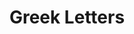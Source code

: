 ---
events:
- building: Greek Letters
  categories: greek-letters
  description: Seven students founded a local chapter of Alpha Phi Alpha, making it
    NC State's first African American fraternity.
  event_decade: '1970'
  event_id: '8'
  excerpt: Seven students founded a local chapter of Alpha Phi Alpha, making it NC
    State's first African American fraternity.
  image id (orig): '0020765'
  image_caption: Alpha Phi Alpha fraternity group portrait
  image_id: '0020765'
  image_link: https://d.lib.ncsu.edu/collections/catalog/0020765
  start_date: 01/01/1971
  title: First African American fraternity
  year: '1971'
- building: Greek Letters
  categories: greek-letters
  description: This organization has been the local chapter of the first fraternal
    organization founded on the campus of a historically black college.
  event_decade: '1980'
  event_id: '19'
  excerpt: This organization has been the local chapter of the first fraternal organization
    founded on the campus of a historically black college.
  image id (orig): 0020758
  image_caption: Omega Psi Phi
  image_id: 0020758
  image_link: https://d.lib.ncsu.edu/collections/catalog/0020758
  start_date: 01/01/1980
  title: Omega Psi Phi fraternity chapter established
  year: '1980'
- building: Greek Letters
  categories: greek-letters
  description: A chapter of Delta Sigma Theta was established, becoming the first
    African American sorority chapter on campus.
  event_decade: '1970'
  event_id: '72'
  excerpt: A chapter of Delta Sigma Theta was established, becoming the first African
    American sorority chapter on campus.
  image id (orig): '0021720'
  image_caption: Sisters of Delta Sigma Theta during a step show
  image_id: '0021720'
  image_link: https://d.lib.ncsu.edu/collections/catalog/0021720
  redirect_from: /events/28/index.html
  start_date: 01/01/1975
  title: First African American Sorority
  year: '1975'
lat: '35.783595'
layout: post
leafleticon: /demostite/assets/leaflet/img/graduate.svg
lng: '-78.667499'
order: 8
permalink: places/greek-letters/
place: greek-letters
route:
  code: Ok
  routes:
  - distance: 247.635
    duration: 176.391
    geometry:
      coordinates:
      - - -78.667517
        - 35.783563
      - - -78.667638
        - 35.783607
      - - -78.667923
        - 35.783716
      - - -78.668217
        - 35.783829
      - - -78.668371
        - 35.783885
      - - -78.668417
        - 35.7838
      - - -78.668479
        - 35.783687
      - - -78.668527
        - 35.783598
      - - -78.668571
        - 35.783518
      - - -78.668672
        - 35.783335
      - - -78.66877
        - 35.783157
      - - -78.669463
        - 35.783403
      - - -78.669493
        - 35.78335
      type: LineString
    legs:
    - admins:
      - iso_3166_1: US
        iso_3166_1_alpha3: USA
      distance: 247.635
      duration: 176.391
      steps:
      - distance: 84.093
        driving_side: right
        duration: 60.221
        geometry:
          coordinates:
          - - -78.667517
            - 35.783563
          - - -78.667638
            - 35.783607
          - - -78.667923
            - 35.783716
          - - -78.668217
            - 35.783829
          - - -78.668371
            - 35.783885
          type: LineString
        intersections:
        - admin_index: 0
          bearings:
          - 295
          duration: 28.235
          entry:
          - true
          geometry_index: 0
          is_urban: true
          location:
          - -78.667517
          - 35.783563
          mapbox_streets_v8:
            class: tertiary
          out: 0
          weight: 28.235
        - admin_index: 0
          bearings:
          - 115
          - 295
          duration: 20.423
          entry:
          - false
          - true
          geometry_index: 2
          in: 0
          is_urban: true
          location:
          - -78.667923
          - 35.783716
          mapbox_streets_v8:
            class: tertiary
          out: 1
          weight: 20.423
        - admin_index: 0
          bearings:
          - 115
          - 294
          entry:
          - false
          - true
          geometry_index: 3
          in: 0
          is_urban: true
          location:
          - -78.668217
          - 35.783829
          mapbox_streets_v8:
            class: tertiary
          out: 1
          turn_duration: 1
          turn_weight: 1
        maneuver:
          bearing_after: 295
          bearing_before: 0
          instruction: Walk northwest on East Dunn Avenue.
          location:
          - -78.667517
          - 35.783563
          type: depart
        mode: walking
        name: East Dunn Avenue
        weight: 60.22
      - distance: 89
        driving_side: right
        duration: 63.676
        geometry:
          coordinates:
          - - -78.668371
            - 35.783885
          - - -78.668417
            - 35.7838
          - - -78.668479
            - 35.783687
          - - -78.668527
            - 35.783598
          - - -78.668571
            - 35.783518
          - - -78.668672
            - 35.783335
          - - -78.66877
            - 35.783157
          type: LineString
        intersections:
        - admin_index: 0
          bearings:
          - 114
          - 204
          duration: 7.042
          entry:
          - false
          - true
          geometry_index: 4
          in: 0
          is_urban: true
          location:
          - -78.668371
          - 35.783885
          mapbox_streets_v8:
            class: tertiary
          out: 1
          turn_weight: 5
          weight: 12.042
        - admin_index: 0
          bearings:
          - 24
          - 204
          duration: 10.859
          entry:
          - false
          - true
          geometry_index: 5
          in: 0
          is_urban: true
          location:
          - -78.668417
          - 35.7838
          mapbox_streets_v8:
            class: tertiary
          out: 1
          turn_duration: 1
          turn_weight: 1
          weight: 10.859
        - admin_index: 0
          bearings:
          - 24
          - 204
          duration: 7.746
          entry:
          - false
          - true
          geometry_index: 6
          in: 0
          is_urban: true
          location:
          - -78.668479
          - 35.783687
          mapbox_streets_v8:
            class: tertiary
          out: 1
          weight: 7.746
        - admin_index: 0
          bearings:
          - 24
          - 204
          duration: 7.042
          entry:
          - false
          - true
          geometry_index: 7
          in: 0
          is_urban: true
          location:
          - -78.668527
          - 35.783598
          mapbox_streets_v8:
            class: tertiary
          out: 1
          weight: 7.042
        - admin_index: 0
          bearings:
          - 24
          - 204
          duration: 15.493
          entry:
          - false
          - true
          geometry_index: 8
          in: 0
          is_urban: true
          location:
          - -78.668571
          - 35.783518
          mapbox_streets_v8:
            class: tertiary
          out: 1
          weight: 15.493
        - admin_index: 0
          bearings:
          - 24
          - 204
          entry:
          - false
          - true
          geometry_index: 9
          in: 0
          is_urban: true
          location:
          - -78.668672
          - 35.783335
          mapbox_streets_v8:
            class: tertiary
          out: 1
        maneuver:
          bearing_after: 204
          bearing_before: 294
          instruction: Turn left onto Jeter Drive.
          location:
          - -78.668371
          - 35.783885
          modifier: left
          type: turn
        mode: walking
        name: Jeter Drive
        weight: 68.676
      - distance: 68
        driving_side: right
        duration: 47.887
        geometry:
          coordinates:
          - - -78.66877
            - 35.783157
          - - -78.669463
            - 35.783403
          type: LineString
        intersections:
        - admin_index: 0
          bearings:
          - 24
          - 294
          classes:
          - restricted
          entry:
          - false
          - true
          geometry_index: 10
          in: 0
          is_urban: true
          location:
          - -78.66877
          - 35.783157
          mapbox_streets_v8:
            class: service
          out: 1
          turn_weight: 605
        maneuver:
          bearing_after: 294
          bearing_before: 204
          instruction: Turn right.
          location:
          - -78.66877
          - 35.783157
          modifier: right
          type: turn
        mode: walking
        name: ''
        weight: 652.887
      - distance: 6.542
        driving_side: right
        duration: 4.607
        geometry:
          coordinates:
          - - -78.669463
            - 35.783403
          - - -78.669493
            - 35.78335
          type: LineString
        intersections:
        - admin_index: 0
          bearings:
          - 114
          - 205
          classes:
          - restricted
          entry:
          - false
          - true
          geometry_index: 11
          in: 0
          is_urban: true
          location:
          - -78.669463
          - 35.783403
          mapbox_streets_v8:
            class: service
          out: 1
        maneuver:
          bearing_after: 205
          bearing_before: 294
          instruction: Turn left.
          location:
          - -78.669463
          - 35.783403
          modifier: left
          type: turn
        mode: walking
        name: ''
        weight: 23.036
      - distance: 0
        driving_side: right
        duration: 0
        geometry:
          coordinates:
          - - -78.669493
            - 35.78335
          - - -78.669493
            - 35.78335
          type: LineString
        intersections:
        - admin_index: 0
          bearings:
          - 25
          entry:
          - true
          geometry_index: 12
          in: 0
          location:
          - -78.669493
          - 35.78335
        maneuver:
          bearing_after: 0
          bearing_before: 205
          instruction: Your destination is on the right.
          location:
          - -78.669493
          - 35.78335
          modifier: right
          type: arrive
        mode: walking
        name: ''
        weight: 0
      summary: East Dunn Avenue, Jeter Drive
      weight: 804.82
    weight: 804.82
    weight_name: pedestrian
  uuid: Z4yJLVTZZEowdPYY-_ThGygtlKtSWVusQyD2Oo0y_wUMu8dEkrW8wA==
  waypoints:
  - distance: 3.893
    location:
    - -78.667517
    - 35.783563
    name: East Dunn Avenue
  - distance: 40.33
    location:
    - -78.669493
    - 35.78335
    name: ''
title: Greek Letters

---